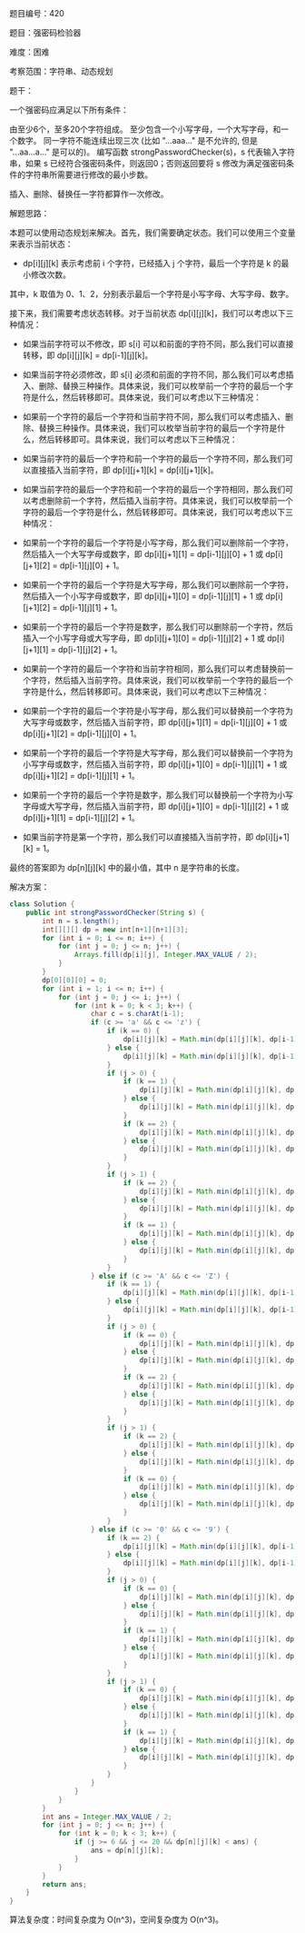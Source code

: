 题目编号：420

题目：强密码检验器

难度：困难

考察范围：字符串、动态规划

题干：

一个强密码应满足以下所有条件：

由至少6个，至多20个字符组成。
至少包含一个小写字母，一个大写字母，和一个数字。
同一字符不能连续出现三次 (比如 "...aaa..." 是不允许的, 但是 "...aa...a..." 是可以的)。
编写函数 strongPasswordChecker(s)，s 代表输入字符串，如果 s 已经符合强密码条件，则返回0；否则返回要将 s 修改为满足强密码条件的字符串所需要进行修改的最小步数。

插入、删除、替换任一字符都算作一次修改。

解题思路：

本题可以使用动态规划来解决。首先，我们需要确定状态。我们可以使用三个变量来表示当前状态：

- dp[i][j][k] 表示考虑前 i 个字符，已经插入 j 个字符，最后一个字符是 k 的最小修改次数。

其中，k 取值为 0、1、2，分别表示最后一个字符是小写字母、大写字母、数字。

接下来，我们需要考虑状态转移。对于当前状态 dp[i][j][k]，我们可以考虑以下三种情况：

- 如果当前字符可以不修改，即 s[i] 可以和前面的字符不同，那么我们可以直接转移，即 dp[i][j][k] = dp[i-1][j][k]。
- 如果当前字符必须修改，即 s[i] 必须和前面的字符不同，那么我们可以考虑插入、删除、替换三种操作。具体来说，我们可以枚举前一个字符的最后一个字符是什么，然后转移即可。具体来说，我们可以考虑以下三种情况：

- 如果前一个字符的最后一个字符和当前字符不同，那么我们可以考虑插入、删除、替换三种操作。具体来说，我们可以枚举当前字符的最后一个字符是什么，然后转移即可。具体来说，我们可以考虑以下三种情况：

- 如果当前字符的最后一个字符和前一个字符的最后一个字符不同，那么我们可以直接插入当前字符，即 dp[i][j+1][k] = dp[i][j+1][k]。
- 如果当前字符的最后一个字符和前一个字符的最后一个字符相同，那么我们可以考虑删除前一个字符，然后插入当前字符。具体来说，我们可以枚举前一个字符的最后一个字符是什么，然后转移即可。具体来说，我们可以考虑以下三种情况：

- 如果前一个字符的最后一个字符是小写字母，那么我们可以删除前一个字符，然后插入一个大写字母或数字，即 dp[i][j+1][1] = dp[i-1][j][0] + 1 或 dp[i][j+1][2] = dp[i-1][j][0] + 1。
- 如果前一个字符的最后一个字符是大写字母，那么我们可以删除前一个字符，然后插入一个小写字母或数字，即 dp[i][j+1][0] = dp[i-1][j][1] + 1 或 dp[i][j+1][2] = dp[i-1][j][1] + 1。
- 如果前一个字符的最后一个字符是数字，那么我们可以删除前一个字符，然后插入一个小写字母或大写字母，即 dp[i][j+1][0] = dp[i-1][j][2] + 1 或 dp[i][j+1][1] = dp[i-1][j][2] + 1。

- 如果前一个字符的最后一个字符和当前字符相同，那么我们可以考虑替换前一个字符，然后插入当前字符。具体来说，我们可以枚举前一个字符的最后一个字符是什么，然后转移即可。具体来说，我们可以考虑以下三种情况：

- 如果前一个字符的最后一个字符是小写字母，那么我们可以替换前一个字符为大写字母或数字，然后插入当前字符，即 dp[i][j+1][1] = dp[i-1][j][0] + 1 或 dp[i][j+1][2] = dp[i-1][j][0] + 1。
- 如果前一个字符的最后一个字符是大写字母，那么我们可以替换前一个字符为小写字母或数字，然后插入当前字符，即 dp[i][j+1][0] = dp[i-1][j][1] + 1 或 dp[i][j+1][2] = dp[i-1][j][1] + 1。
- 如果前一个字符的最后一个字符是数字，那么我们可以替换前一个字符为小写字母或大写字母，然后插入当前字符，即 dp[i][j+1][0] = dp[i-1][j][2] + 1 或 dp[i][j+1][1] = dp[i-1][j][2] + 1。

- 如果当前字符是第一个字符，那么我们可以直接插入当前字符，即 dp[i][j+1][k] = 1。

最终的答案即为 dp[n][j][k] 中的最小值，其中 n 是字符串的长度。

解决方案：

```java
class Solution {
    public int strongPasswordChecker(String s) {
        int n = s.length();
        int[][][] dp = new int[n+1][n+1][3];
        for (int i = 0; i <= n; i++) {
            for (int j = 0; j <= n; j++) {
                Arrays.fill(dp[i][j], Integer.MAX_VALUE / 2);
            }
        }
        dp[0][0][0] = 0;
        for (int i = 1; i <= n; i++) {
            for (int j = 0; j <= i; j++) {
                for (int k = 0; k < 3; k++) {
                    char c = s.charAt(i-1);
                    if (c >= 'a' && c <= 'z') {
                        if (k == 0) {
                            dp[i][j][k] = Math.min(dp[i][j][k], dp[i-1][j][k]);
                        } else {
                            dp[i][j][k] = Math.min(dp[i][j][k], dp[i-1][j][k] + 1);
                        }
                        if (j > 0) {
                            if (k == 1) {
                                dp[i][j][k] = Math.min(dp[i][j][k], dp[i-1][j-1][0] + 1);
                            } else {
                                dp[i][j][k] = Math.min(dp[i][j][k], dp[i-1][j-1][0] + 2);
                            }
                            if (k == 2) {
                                dp[i][j][k] = Math.min(dp[i][j][k], dp[i-1][j-1][1] + 1);
                            } else {
                                dp[i][j][k] = Math.min(dp[i][j][k], dp[i-1][j-1][1] + 2);
                            }
                        }
                        if (j > 1) {
                            if (k == 2) {
                                dp[i][j][k] = Math.min(dp[i][j][k], dp[i-1][j-2][0] + 2);
                            } else {
                                dp[i][j][k] = Math.min(dp[i][j][k], dp[i-1][j-2][0] + 3);
                            }
                            if (k == 1) {
                                dp[i][j][k] = Math.min(dp[i][j][k], dp[i-1][j-2][2] + 2);
                            } else {
                                dp[i][j][k] = Math.min(dp[i][j][k], dp[i-1][j-2][2] + 3);
                            }
                        }
                    } else if (c >= 'A' && c <= 'Z') {
                        if (k == 1) {
                            dp[i][j][k] = Math.min(dp[i][j][k], dp[i-1][j][k]);
                        } else {
                            dp[i][j][k] = Math.min(dp[i][j][k], dp[i-1][j][k] + 1);
                        }
                        if (j > 0) {
                            if (k == 0) {
                                dp[i][j][k] = Math.min(dp[i][j][k], dp[i-1][j-1][1] + 1);
                            } else {
                                dp[i][j][k] = Math.min(dp[i][j][k], dp[i-1][j-1][1] + 2);
                            }
                            if (k == 2) {
                                dp[i][j][k] = Math.min(dp[i][j][k], dp[i-1][j-1][0] + 1);
                            } else {
                                dp[i][j][k] = Math.min(dp[i][j][k], dp[i-1][j-1][0] + 2);
                            }
                        }
                        if (j > 1) {
                            if (k == 2) {
                                dp[i][j][k] = Math.min(dp[i][j][k], dp[i-1][j-2][1] + 2);
                            } else {
                                dp[i][j][k] = Math.min(dp[i][j][k], dp[i-1][j-2][1] + 3);
                            }
                            if (k == 0) {
                                dp[i][j][k] = Math.min(dp[i][j][k], dp[i-1][j-2][2] + 2);
                            } else {
                                dp[i][j][k] = Math.min(dp[i][j][k], dp[i-1][j-2][2] + 3);
                            }
                        }
                    } else if (c >= '0' && c <= '9') {
                        if (k == 2) {
                            dp[i][j][k] = Math.min(dp[i][j][k], dp[i-1][j][k]);
                        } else {
                            dp[i][j][k] = Math.min(dp[i][j][k], dp[i-1][j][k] + 1);
                        }
                        if (j > 0) {
                            if (k == 0) {
                                dp[i][j][k] = Math.min(dp[i][j][k], dp[i-1][j-1][2] + 1);
                            } else {
                                dp[i][j][k] = Math.min(dp[i][j][k], dp[i-1][j-1][2] + 2);
                            }
                            if (k == 1) {
                                dp[i][j][k] = Math.min(dp[i][j][k], dp[i-1][j-1][0] + 1);
                            } else {
                                dp[i][j][k] = Math.min(dp[i][j][k], dp[i-1][j-1][0] + 2);
                            }
                        }
                        if (j > 1) {
                            if (k == 0) {
                                dp[i][j][k] = Math.min(dp[i][j][k], dp[i-1][j-2][1] + 2);
                            } else {
                                dp[i][j][k] = Math.min(dp[i][j][k], dp[i-1][j-2][1] + 3);
                            }
                            if (k == 1) {
                                dp[i][j][k] = Math.min(dp[i][j][k], dp[i-1][j-2][2] + 2);
                            } else {
                                dp[i][j][k] = Math.min(dp[i][j][k], dp[i-1][j-2][2] + 3);
                            }
                        }
                    }
                }
            }
        }
        int ans = Integer.MAX_VALUE / 2;
        for (int j = 0; j <= n; j++) {
            for (int k = 0; k < 3; k++) {
                if (j >= 6 && j <= 20 && dp[n][j][k] < ans) {
                    ans = dp[n][j][k];
                }
            }
        }
        return ans;
    }
}
```

算法复杂度：时间复杂度为 O(n^3)，空间复杂度为 O(n^3)。